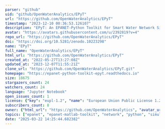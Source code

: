```yaml
---
parser: "github"
uid: "github/OpenWaterAnalytics/EPyT"
url: "https://github.com/OpenWaterAnalytics/EPyT"
timestamp: "2023-12-10 00:36:53.126107"
description: "EPyT: An EPANET-Python Toolkit for Smart Water Network Simulations"
avatar: "https://avatars.githubusercontent.com/u/2392819?v=4"
repo_url: "https://github.com/OpenWaterAnalytics/EPyT"
doi: "https://doi.org/10.5281/zenodo.10223298"
name: "EPyT"
full_name: "OpenWaterAnalytics/EPyT"
html_url: "https://github.com/OpenWaterAnalytics/EPyT"
created_at: "2022-05-27T13:27:08Z"
updated_at: "2023-12-07T11:55:21Z"
clone_url: "https://github.com/OpenWaterAnalytics/EPyT.git"
homepage: "https://epanet-python-toolkit-epyt.readthedocs.io"
size: 18675
stargazers_count: 24
watchers_count: 24
language: "Jupyter Notebook"
open_issues_count: 1
license: {"key": "eupl-1.2", "name": "European Union Public License 1.2", "spdx_id": "EUPL-1.2", "url": "https://api.github.com/licenses/eupl-1.2", "node_id": "MDc6TGljZW5zZTM0"}
subscribers_count: 8
owner: {"html_url": "https://github.com/OpenWaterAnalytics", "avatar_url": "https://avatars.githubusercontent.com/u/2392819?v=4", "login": "OpenWaterAnalytics", "type": "Organization"}
topics: ["epanet", "epanet-matlab-toolkit", "network", "python", "simulation", "water", "epanet-python-toolkit"]
date: "2025-03-22 14:25:44.682382"
---
```

